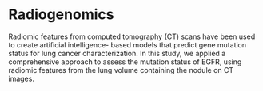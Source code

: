 # Radiogenomics

Radiomic features from computed tomography (CT) scans have been used to create artificial intelligence- based models that predict gene mutation status for lung cancer characterization. In this study, we applied a comprehensive approach to assess the mutation status of EGFR, using radiomic features from the lung volume containing the nodule on CT images.
